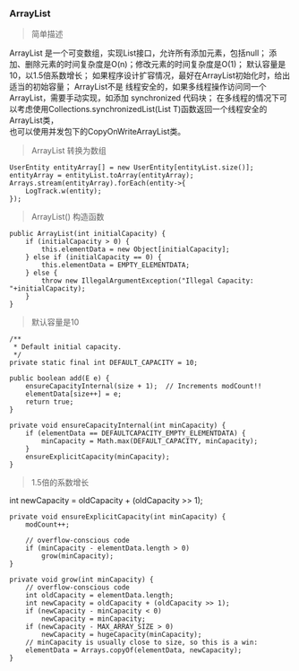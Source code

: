### ArrayList 

> 简单描述
 
ArrayList 是一个可变数组，实现List接口，允许所有添加元素，包括null；
添加、删除元素的时间复杂度是O(n)；修改元素的时间复杂度是O(1)；
默认容量是10，以1.5倍系数增长；
如果程序设计扩容情况，最好在ArrayList初始化时，给出适当的初始容量；
ArrayList不是 线程安全的，如果多线程操作访问同一个ArrayList，需要手动实现，如添加 synchronized 代码块；
在多线程的情况下可以考虑使用Collections.synchronizedList(List T)函数返回一个线程安全的ArrayList类，    
也可以使用并发包下的CopyOnWriteArrayList类。  

> ArrayList 转换为数组
```
UserEntity entityArray[] = new UserEntity[entityList.size()];
entityArray = entityList.toArray(entityArray);
Arrays.stream(entityArray).forEach(entity->{
    LogTrack.w(entity);
});
```

> ArrayList() 构造函数

```
public ArrayList(int initialCapacity) {
    if (initialCapacity > 0) {
        this.elementData = new Object[initialCapacity];
    } else if (initialCapacity == 0) {
        this.elementData = EMPTY_ELEMENTDATA;
    } else {
        throw new IllegalArgumentException("Illegal Capacity: "+initialCapacity);
    }
}
```
> 默认容量是10

```
/**
 * Default initial capacity.
 */
private static final int DEFAULT_CAPACITY = 10;

public boolean add(E e) {
    ensureCapacityInternal(size + 1);  // Increments modCount!!
    elementData[size++] = e;
    return true;
}

private void ensureCapacityInternal(int minCapacity) {
    if (elementData == DEFAULTCAPACITY_EMPTY_ELEMENTDATA) {
        minCapacity = Math.max(DEFAULT_CAPACITY, minCapacity);
    }
    ensureExplicitCapacity(minCapacity);
}

```

> 1.5倍的系数增长 

int newCapacity = oldCapacity + (oldCapacity >> 1);
```
private void ensureExplicitCapacity(int minCapacity) {
    modCount++;

    // overflow-conscious code
    if (minCapacity - elementData.length > 0)
        grow(minCapacity);
}

private void grow(int minCapacity) {
    // overflow-conscious code
    int oldCapacity = elementData.length;
    int newCapacity = oldCapacity + (oldCapacity >> 1);
    if (newCapacity - minCapacity < 0)
        newCapacity = minCapacity;
    if (newCapacity - MAX_ARRAY_SIZE > 0)
        newCapacity = hugeCapacity(minCapacity);
    // minCapacity is usually close to size, so this is a win:
    elementData = Arrays.copyOf(elementData, newCapacity);
}

```
